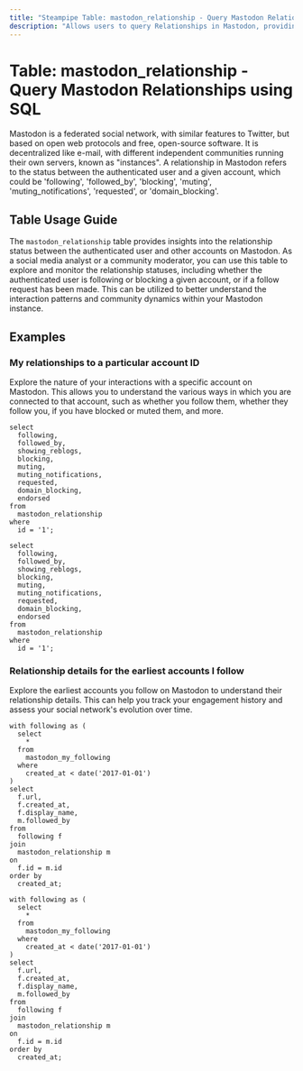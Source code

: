 ```yaml
---
title: "Steampipe Table: mastodon_relationship - Query Mastodon Relationships using SQL"
description: "Allows users to query Relationships in Mastodon, providing data on the relationship status between the authenticated user and a given account."
---
```


# Table: mastodon_relationship - Query Mastodon Relationships using SQL

Mastodon is a federated social network, with similar features to Twitter, but based on open web protocols and free, open-source software. It is decentralized like e-mail, with different independent communities running their own servers, known as "instances". A relationship in Mastodon refers to the status between the authenticated user and a given account, which could be 'following', 'followed_by', 'blocking', 'muting', 'muting_notifications', 'requested', or 'domain_blocking'.

## Table Usage Guide

The `mastodon_relationship` table provides insights into the relationship status between the authenticated user and other accounts on Mastodon. As a social media analyst or a community moderator, you can use this table to explore and monitor the relationship statuses, including whether the authenticated user is following or blocking a given account, or if a follow request has been made. This can be utilized to better understand the interaction patterns and community dynamics within your Mastodon instance.

## Examples

### My relationships to a particular account ID
Explore the nature of your interactions with a specific account on Mastodon. This allows you to understand the various ways in which you are connected to that account, such as whether you follow them, whether they follow you, if you have blocked or muted them, and more.

```sql+postgres
select
  following,
  followed_by,
  showing_reblogs,
  blocking,
  muting,
  muting_notifications,
  requested,
  domain_blocking,
  endorsed
from
  mastodon_relationship
where
  id = '1';
```

```sql+sqlite
select
  following,
  followed_by,
  showing_reblogs,
  blocking,
  muting,
  muting_notifications,
  requested,
  domain_blocking,
  endorsed
from
  mastodon_relationship
where
  id = '1';
```

### Relationship details for the earliest accounts I follow
Explore the earliest accounts you follow on Mastodon to understand their relationship details. This can help you track your engagement history and assess your social network's evolution over time.

```sql+postgres
with following as (
  select
    *
  from
    mastodon_my_following
  where
    created_at < date('2017-01-01')
)
select
  f.url,
  f.created_at,
  f.display_name,
  m.followed_by
from
  following f
join
  mastodon_relationship m
on
  f.id = m.id
order by
  created_at;
```

```sql+sqlite
with following as (
  select
    *
  from
    mastodon_my_following
  where
    created_at < date('2017-01-01')
)
select
  f.url,
  f.created_at,
  f.display_name,
  m.followed_by
from
  following f
join
  mastodon_relationship m
on
  f.id = m.id
order by
  created_at;
```